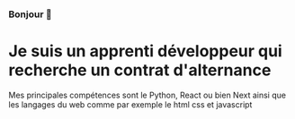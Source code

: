 ### Bonjour 👋
# Je suis un apprenti développeur qui recherche un contrat d'alternance

Mes principales compétences sont le Python, React ou bien Next ainsi que les langages du web comme par exemple le html css et javascript
